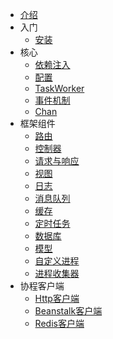 * [介绍](/)
* 入门
    * [安装](zh-cn/start/install.md)
* 核心
    * [依赖注入](zh-cn/core/di.md)
    * [配置](zh-cn/core/config.md)
    * [TaskWorker](zh-cn/core/task.md)
    * [事件机制](zh-cn/core/event.md)
    * [Chan](zh-cn/core/chan.md)
* 框架组件
    * [路由](zh-cn/component/route.md)
    * [控制器](zh-cn/component/controller.md)
    * [请求与响应](zh-cn/component/request-response.md)
    * [视图](zh-cn/component/view.md)
    * [日志](zh-cn/component/log.md)
    * [消息队列](zh-cn/component/queue.md)
    * [缓存](zh-cn/component/cache.md)
    * [定时任务](zh-cn/component/crontab.md)
    * [数据库](zh-cn/component/database.md)
    * [模型](zh-cn/component/model.md)
    * [自定义进程](zh-cn/component/process.md)
    * [进程收集器](zh-cn/component/collector.md)
* 协程客户端
    * [Http客户端](zh-cn/client/http.md)
    * [Beanstalk客户端](zh-cn/client/beanstalk.md)
    * [Redis客户端](zh-cn/client/redis.md)
